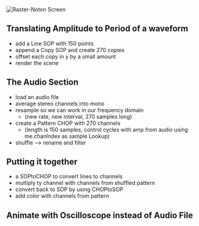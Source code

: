 ![Raster-Noton Screen](https://github.com/wuestenarchitekten/workshops/blob/master/AudioVis-WaveformPeriod/sample.JPG)

## Translating Amplitude to Period of a waveform
- add a Line SOP with 150 points
- append a Copy SOP and create 270 copies
- offset each copy in y by a small amount
- render the scene

## The Audio Section
- load an audio file
- average stereo channels into mono
- resample so we can work in our frequency domain
  - (new rate, new interval, 270 samples long)
- create a Pattern CHOP with 270 channels
  - (length is 150 samples, control cycles with amp from audio using me.chanIndex as sample Lookup)
- shuffle --> rename and filter

## Putting it together
- a SOPtoCHOP to convert lines to channels
- multiply ty channel with channels from shuffled pattern
- convert back to SOP by using CHOPtoSOP
- add color with channels from pattern

## Animate with Oscilloscope instead of Audio File

